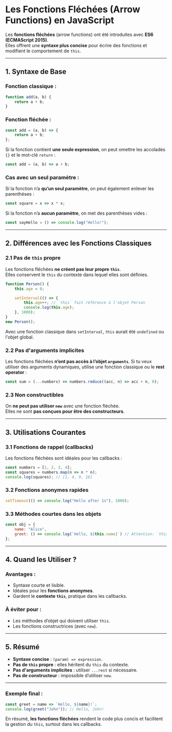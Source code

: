 
# Les Fonctions Fléchées (Arrow Functions) en JavaScript

Les **fonctions fléchées** (arrow functions) ont été introduites avec **ES6 (ECMAScript 2015)**.  
Elles offrent une **syntaxe plus concise** pour écrire des fonctions et modifient le comportement de `this`.

---

## 1. Syntaxe de Base

### Fonction classique :
```js
function add(a, b) {
    return a + b;
}
```

### Fonction fléchée :
```js
const add = (a, b) => {
    return a + b;
};
```

Si la fonction contient **une seule expression**, on peut omettre les accolades `{}` et le mot-clé `return` :
```js
const add = (a, b) => a + b;
```

### Cas avec un seul paramètre :
Si la fonction n’a **qu’un seul paramètre**, on peut également enlever les parenthèses :
```js
const square = x => x * x;
```

Si la fonction n’a **aucun paramètre**, on met des parenthèses vides :
```js
const sayHello = () => console.log("Hello!");
```

---

## 2. Différences avec les Fonctions Classiques

### 2.1 Pas de `this` propre
Les fonctions fléchées **ne créent pas leur propre `this`**.  
Elles conservent le `this` du contexte dans lequel elles sont définies.

```js
function Person() {
    this.age = 0;

    setInterval(() => {
        this.age++; // `this` fait référence à l'objet Person
        console.log(this.age);
    }, 1000);
}
new Person();
```
Avec une fonction classique dans `setInterval`, `this` aurait été `undefined` ou l'objet global.

### 2.2 Pas d'arguments implicites
Les fonctions fléchées **n’ont pas accès à l’objet `arguments`**.
Si tu veux utiliser des arguments dynamiques, utilise une fonction classique ou le **rest operator** :
```js
const sum = (...numbers) => numbers.reduce((acc, n) => acc + n, 0);
```

### 2.3 Non constructibles
On **ne peut pas utiliser `new`** avec une fonction fléchée.  
Elles ne sont **pas conçues pour être des constructeurs**.

---

## 3. Utilisations Courantes

### 3.1 Fonctions de rappel (callbacks)
Les fonctions fléchées sont idéales pour les callbacks :
```js
const numbers = [1, 2, 3, 4];
const squares = numbers.map(n => n * n);
console.log(squares); // [1, 4, 9, 16]
```

### 3.2 Fonctions anonymes rapides
```js
setTimeout(() => console.log("Hello after 1s"), 1000);
```

### 3.3 Méthodes courtes dans les objets
```js
const obj = {
    name: "Alice",
    greet: () => console.log(`Hello, ${this.name}`) // Attention: `this` n'est pas l'objet
};
```

---

## 4. Quand les Utiliser ?

### Avantages :
- Syntaxe courte et lisible.
- Idéales pour les **fonctions anonymes**.
- Gardent le **contexte `this`**, pratique dans les callbacks.

### À éviter pour :
- Les méthodes d’objet qui doivent utiliser `this`.
- Les fonctions constructrices (avec `new`).

---

## 5. Résumé

- **Syntaxe concise** : `(param) => expression`.
- **Pas de `this` propre** : elles héritent du `this` du contexte.
- **Pas d'arguments implicites** : utiliser `...rest` si nécessaire.
- **Pas de constructeur** : impossible d’utiliser `new`.

---

### Exemple final :
```js
const greet = name => `Hello, ${name}!`;
console.log(greet("John")); // Hello, John!
```

En résumé, **les fonctions fléchées** rendent le code plus concis et facilitent la gestion du `this`, surtout dans les callbacks.
